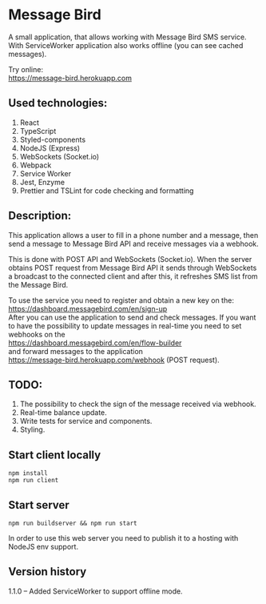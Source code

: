 # Message Bird

A small application, that allows working with Message Bird SMS service. With ServiceWorker application also works offline (you can see cached messages). 
  
Try online:  
https://message-bird.herokuapp.com

## Used technologies:
1. React
2. TypeScript
3. Styled-components
4. NodeJS (Express) 
5. WebSockets (Socket.io)
6. Webpack
7. Service Worker
8. Jest, Enzyme
9. Prettier and TSLint for code checking and formatting

## Description:
This application allows a user to fill in a phone number and a message, then send a message to Message Bird API and receive messages via a webhook.
 
This is done with POST API and WebSockets (Socket.io). When the server obtains POST request from Message Bird API it sends through WebSockets a broadcast to the connected client and after this, it refreshes SMS list from the Message Bird. 

To use the service you need to register and obtain a new key on the:
https://dashboard.messagebird.com/en/sign-up  
After you can use the application to send and check messages. 
If you want to have the possibility to update messages in real-time you 
need to set webhooks on the  
https://dashboard.messagebird.com/en/flow-builder  
and forward messages to the application   
https://message-bird.herokuapp.com/webhook (POST request).

## TODO: 
1. The possibility to check the sign of the message received via webhook.  
2. Real-time balance update.   
3. Write tests for service and components.  
4. Styling.  

## Start client locally
```
npm install
npm run client 
```
## Start server
```
npm run buildserver && npm run start
```
In order to use this web server you need to publish it to a hosting with 
NodeJS env support.

## Version history

1.1.0 – Added ServiceWorker to support offline mode.